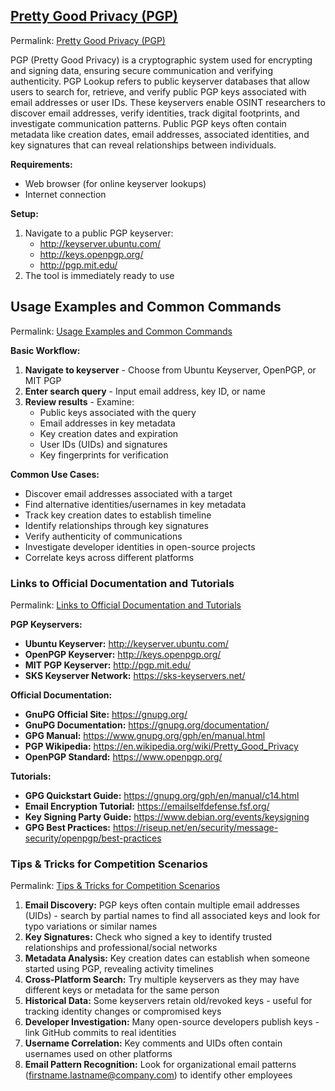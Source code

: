 ## [Pretty Good Privacy (PGP)](https://en.wikipedia.org/wiki/Pretty_Good_Privacy)
Permalink: [Pretty Good Privacy (PGP)](#pretty-good-privacy-pgphttpsenwikipediaorgwikipretty_good_privacy)

PGP (Pretty Good Privacy) is a cryptographic system used for encrypting and signing data, ensuring secure communication and verifying authenticity. PGP Lookup refers to public keyserver databases that allow users to search for, retrieve, and verify public PGP keys associated with email addresses or user IDs. These keyservers enable OSINT researchers to discover email addresses, verify identities, track digital footprints, and investigate communication patterns. Public PGP keys often contain metadata like creation dates, email addresses, associated identities, and key signatures that can reveal relationships between individuals.

**Requirements:**
- Web browser (for online keyserver lookups)
- Internet connection

**Setup:**
1. Navigate to a public PGP keyserver:
   - http://keyserver.ubuntu.com/
   - http://keys.openpgp.org/
   - http://pgp.mit.edu/
2. The tool is immediately ready to use

## Usage Examples and Common Commands
Permalink: [Usage Examples and Common Commands](#usage-examples-and-common-commands)

**Basic Workflow:**
1. **Navigate to keyserver** - Choose from Ubuntu Keyserver, OpenPGP, or MIT PGP
2. **Enter search query** - Input email address, key ID, or name
3. **Review results** - Examine:
   - Public keys associated with the query
   - Email addresses in key metadata
   - Key creation dates and expiration
   - User IDs (UIDs) and signatures
   - Key fingerprints for verification

**Common Use Cases:**
- Discover email addresses associated with a target
- Find alternative identities/usernames in key metadata
- Track key creation dates to establish timeline
- Identify relationships through key signatures
- Verify authenticity of communications
- Investigate developer identities in open-source projects
- Correlate keys across different platforms

### Links to Official Documentation and Tutorials
Permalink: [Links to Official Documentation and Tutorials](#links-to-official-documentation-and-tutorials)

**PGP Keyservers:**
- **Ubuntu Keyserver:** http://keyserver.ubuntu.com/
- **OpenPGP Keyserver:** http://keys.openpgp.org/
- **MIT PGP Keyserver:** http://pgp.mit.edu/
- **SKS Keyserver Network:** https://sks-keyservers.net/

**Official Documentation:**
- **GnuPG Official Site:** https://gnupg.org/
- **GnuPG Documentation:** https://gnupg.org/documentation/
- **GPG Manual:** https://www.gnupg.org/gph/en/manual.html
- **PGP Wikipedia:** https://en.wikipedia.org/wiki/Pretty_Good_Privacy
- **OpenPGP Standard:** https://www.openpgp.org/

**Tutorials:**
- **GPG Quickstart Guide:** https://gnupg.org/gph/en/manual/c14.html
- **Email Encryption Tutorial:** https://emailselfdefense.fsf.org/
- **Key Signing Party Guide:** https://www.debian.org/events/keysigning
- **GPG Best Practices:** https://riseup.net/en/security/message-security/openpgp/best-practices

### Tips & Tricks for Competition Scenarios
Permalink: [Tips & Tricks for Competition Scenarios](#tips--tricks-for-competition-scenarios)

1. **Email Discovery:** PGP keys often contain multiple email addresses (UIDs) - search by partial names to find all associated keys and look for typo variations or similar names
2. **Key Signatures:** Check who signed a key to identify trusted relationships and professional/social networks
3. **Metadata Analysis:** Key creation dates can establish when someone started using PGP, revealing activity timelines
4. **Cross-Platform Search:** Try multiple keyservers as they may have different keys or metadata for the same person
5. **Historical Data:** Some keyservers retain old/revoked keys - useful for tracking identity changes or compromised keys
6. **Developer Investigation:** Many open-source developers publish keys - link GitHub commits to real identities
7. **Username Correlation:** Key comments and UIDs often contain usernames used on other platforms
8. **Email Pattern Recognition:** Look for organizational email patterns (firstname.lastname@company.com) to identify other employees
